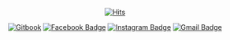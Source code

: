 <div align=center>

[![Hits](https://hits.seeyoufarm.com/api/count/incr/badge.svg?url=https%3A%2F%2Fgithub.com%2Fonerain92)](https://hits.seeyoufarm.com)

</div>

<div align=center>

[![Gitbook](http://img.shields.io/badge/-Git%20book-black?style=flat&logo=github&link=https://app.gitbook.com/@onerain92/spaces)](https://app.gitbook.com/@onerain92/spaces) 
[![Facebook Badge](https://img.shields.io/badge/-Facebook-1877f2?style=flat&logo=facebook&logoColor=white&link=https://www.facebook.com/onerain92)](https://www.facebook.com/onerain92) 
[![Instagram Badge](https://img.shields.io/badge/-Instagram-dd2a7b?style=flat&logo=instagram&logoColor=white&link=https://www.instagram.com/onerain92/)](https://www.instagram.com/onerain92/) 
[![Gmail Badge](https://img.shields.io/badge/-Gmail-d14836?style=flat&logo=Gmail&logoColor=white&link=mailto:dlfdn91@gmail.com)](mailto:dlfdn91@gmail.com)

</div>

